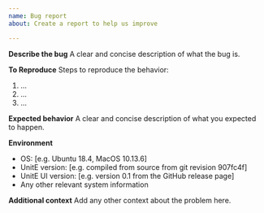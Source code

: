 ```yaml
---
name: Bug report
about: Create a report to help us improve

---
```


**Describe the bug**
A clear and concise description of what the bug is.

**To Reproduce**
Steps to reproduce the behavior:
1. ...
2. ...
3. ...

**Expected behavior**
A clear and concise description of what you expected to happen.

**Environment**
* OS: [e.g. Ubuntu 18.4, MacOS 10.13.6]
* UnitE version: [e.g. compiled from source from git revision 907fc4f]
* UnitE UI version: [e.g. version 0.1 from the GitHub release page]
* Any other relevant system information

**Additional context**
Add any other context about the problem here.
